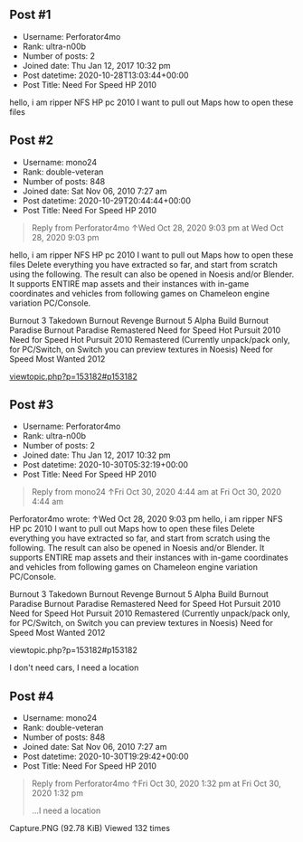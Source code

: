 ## Post #1
- Username: Perforator4mo
- Rank: ultra-n00b
- Number of posts: 2
- Joined date: Thu Jan 12, 2017 10:32 pm
- Post datetime: 2020-10-28T13:03:44+00:00
- Post Title: Need For Speed HP 2010

hello, i am ripper NFS HP pc 2010 I want to pull out Maps
how to open these files
## Post #2
- Username: mono24
- Rank: double-veteran
- Number of posts: 848
- Joined date: Sat Nov 06, 2010 7:27 am
- Post datetime: 2020-10-29T20:44:44+00:00
- Post Title: Need For Speed HP 2010

> Reply from Perforator4mo ↑Wed Oct 28, 2020 9:03 pm at Wed Oct 28, 2020 9:03 pm
>
> 
hello, i am ripper NFS HP pc 2010 I want to pull out Maps
how to open these files
Delete everything you have extracted so far, and start from scratch using the following.
The result can also be opened in Noesis and/or Blender.
It supports ENTIRE map assets and their instances with in-game coordinates and vehicles from following games on Chameleon engine variation PC/Console.

Burnout 3 Takedown
Burnout Revenge
Burnout 5 Alpha Build
Burnout Paradise
Burnout Paradise Remastered
Need for Speed Hot Pursuit 2010
Need for Speed Hot Pursuit 2010 Remastered (Currently unpack/pack only, for PC/Switch, on Switch you can preview textures in Noesis)
Need for Speed Most Wanted 2012

[viewtopic.php?p=153182#p153182](https://forum.xentax.com/viewtopic.php?p=153182#p153182)
## Post #3
- Username: Perforator4mo
- Rank: ultra-n00b
- Number of posts: 2
- Joined date: Thu Jan 12, 2017 10:32 pm
- Post datetime: 2020-10-30T05:32:19+00:00
- Post Title: Need For Speed HP 2010

> Reply from mono24 ↑Fri Oct 30, 2020 4:44 am at Fri Oct 30, 2020 4:44 am
>
> 
Perforator4mo wrote: ↑Wed Oct 28, 2020 9:03 pm
hello, i am ripper NFS HP pc 2010 I want to pull out Maps
how to open these files
Delete everything you have extracted so far, and start from scratch using the following.
The result can also be opened in Noesis and/or Blender.
It supports ENTIRE map assets and their instances with in-game coordinates and vehicles from following games on Chameleon engine variation PC/Console.

Burnout 3 Takedown
Burnout Revenge
Burnout 5 Alpha Build
Burnout Paradise
Burnout Paradise Remastered
Need for Speed Hot Pursuit 2010
Need for Speed Hot Pursuit 2010 Remastered (Currently unpack/pack only, for PC/Switch, on Switch you can preview textures in Noesis)
Need for Speed Most Wanted 2012

viewtopic.php?p=153182#p153182



I don't need cars, I need a location
## Post #4
- Username: mono24
- Rank: double-veteran
- Number of posts: 848
- Joined date: Sat Nov 06, 2010 7:27 am
- Post datetime: 2020-10-30T19:29:42+00:00
- Post Title: Need For Speed HP 2010

> Reply from Perforator4mo ↑Fri Oct 30, 2020 1:32 pm at Fri Oct 30, 2020 1:32 pm
>
> ...I need a location



Capture.PNG (92.78 KiB) Viewed 132 times
